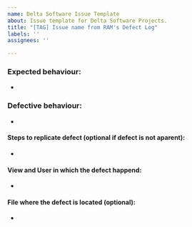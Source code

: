 ```yaml
---
name: Delta Software Issue Template
about: Issue template for Delta Software Projects.
title: "[TAG] Issue name from RAM's Defect Log"
labels: ''
assignees: ''

---
```


### Expected behaviour: 
* 
### Defective behaviour: 
* 
#### Steps to replicate defect (optional if defect is not aparent): 
* 
#### View and User in which the defect happend:
* 
#### File where the defect is located (optional): 
*
